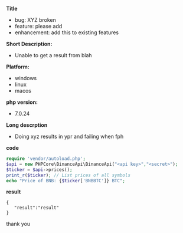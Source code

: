**Title**
- bug: XYZ broken
- feature: please add
- enhancement: add this to existing features

**Short Description:**
- Unable to get a result from blah
  
**Platform:**
- windows
- linux
- macos

**php version:**
- 7.0.24

**Long descrption**
- Doing xyz results in ypr and failing when fph

**code**
```php
require 'vendor/autoload.php';
$api = new PHPCore\BinanceApi\BinanceApi("<api key>","<secret>");
$ticker = $api->prices();
print_r($ticker); // List prices of all symbols
echo "Price of BNB: {$ticker['BNBBTC']} BTC";
```

**result**
```
{
   "result":"result"
}
```

thank you
